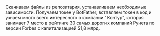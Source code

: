 Скачиваем файлы из репозитария, устанавливаем необходимые зависимости. Получаем токен у BotFather, вставляем токен в код и узнаем много всего интересного о компании "Контур", которая занимает 7 место в рейтинге 30 самых дорогих компаний Рунета по версии Forbes с капитализацией $1,8 млрд.
